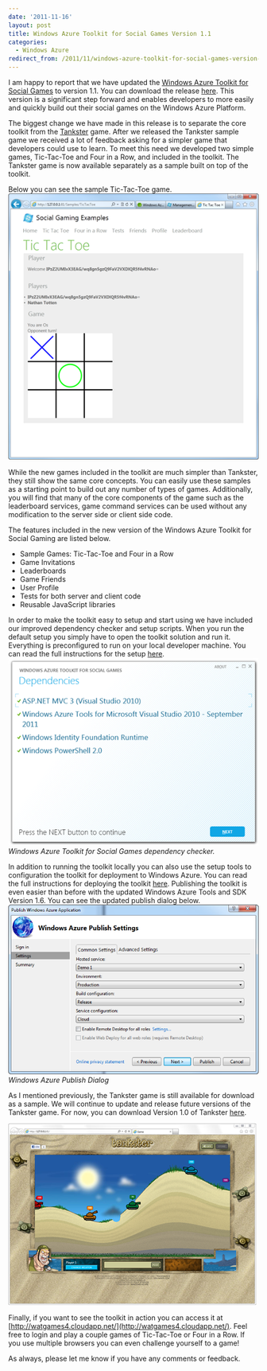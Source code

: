 ```yaml
---
date: '2011-11-16'
layout: post
title: Windows Azure Toolkit for Social Games Version 1.1
categories:
  - Windows Azure
redirect_from: /2011/11/windows-azure-toolkit-for-social-games-version-1-1/
---
```


I am happy to report that we have updated the [Windows Azure Toolkit for Social Games](http://go.microsoft.com/fwlink/p/?LinkID=234210) to version 1.1. You can download the release [here](http://go.microsoft.com/fwlink/p/?LinkID=234062). This version is a significant step forward and enables developers to more easily and quickly build out their social games on the Windows Azure Platform.

The biggest change we have made in this release is to separate the core toolkit from the [Tankster](http://www.tankster.net) game. After we released the Tankster sample game we received a lot of feedback asking for a simpler game that developers could use to learn. To meet this need we developed two simple games, Tic-Tac-Toe and Four in a Row, and included in the toolkit. The Tankster game is now available separately as a sample built on top of the toolkit.

Below you can see the sample Tic-Tac-Toe game.
[![SNAGHTML377dc3c](/images/2011/11/snaghtml377dc3c_thumb1.png)](/images/2011/11/snaghtml377dc3c1.png)

While the new games included in the toolkit are much simpler than Tankster, they still show the same core concepts. You can easily use these samples as a starting point to build out any number of types of games. Additionally, you will find that many of the core components of the game such as the leaderboard services, game command services can be used without any modification to the server side or client side code.

The features included in the new version of the Windows Azure Toolkit for Social Gaming are listed below.

* Sample Games: Tic-Tac-Toe and Four in a Row
* Game Invitations
* Leaderboards
* Game Friends
* User Profile
* Tests for both server and client code
* Reusable JavaScript libraries

In order to make the toolkit easy to setup and start using we have included our improved dependency checker and setup scripts. When you run the default setup you simply have to open the toolkit solution and run it. Everything is preconfigured to run on your local developer machine. You can read the full instructions for the setup [here](http://go.microsoft.com/fwlink/p/?LinkID=223729).[![dependancy-checker](/images/2011/11/dependancy-checker_thumb.png)](/images/2011/11/dependancy-checker.png)
_Windows Azure Toolkit for Social Games dependency checker._

In addition to running the toolkit locally you can also use the setup tools to configuration the toolkit for deployment to Windows Azure. You can read the full instructions for deploying the toolkit [here](http://go.microsoft.com/fwlink/p/?LinkID=234206). Publishing the toolkit is even easier than before with the updated Windows Azure Tools and SDK Version 1.6. You can see the updated publish dialog below.
[![SNAGHTML3814174](/images/2011/11/snaghtml3814174_thumb.png)](/images/2011/11/snaghtml3814174.png)
_Windows Azure Publish Dialog_

As I mentioned previously, the Tankster game is still available for download as a sample. We will continue to update and release future versions of the Tankster game. For now, you can download Version 1.0 of Tankster [here](http://go.microsoft.com/fwlink/p/?LinkID=234063).

[![tankster-game-play](/images/2011/11/tankster-game-play_thumb.png)](/images/2011/11/tankster-game-play.png)

Finally, if you want to see the toolkit in action you can access it at [http://watgames4.cloudapp.net/](http://watgames4.cloudapp.net/). Feel free to login and play a couple games of Tic-Tac-Toe or Four in a Row. If you use multiple browsers you can even challenge yourself to a game!

As always, please let me know if you have any comments or feedback.

